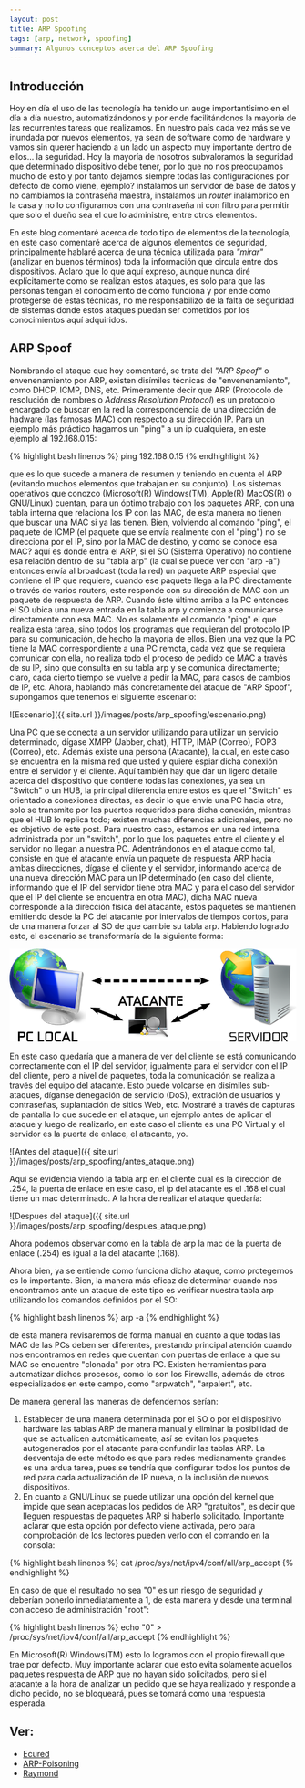 ```yaml
---
layout: post
title: ARP Spoofing
tags: [arp, network, spoofing]
summary: Algunos conceptos acerca del ARP Spoofing
---
```


## Introducción

Hoy en día el uso de las tecnología ha tenido un auge importantísimo en el día a día nuestro, automatizándonos y por ende facilitándonos la mayoría de las recurrentes tareas que realizamos. En nuestro país cada vez más se ve inundada por nuevos elementos, ya sean de software como de hardware y vamos sin querer haciendo a un lado un aspecto muy importante dentro de ellos... la seguridad. Hoy la mayoría de nosotros subvaloramos la seguridad que determinado dispositivo debe tener, por lo que no nos preocupamos mucho de esto y por tanto dejamos siempre todas las configuraciones por defecto de como viene, ejemplo? instalamos un servidor de base de datos y no cambiamos la contraseña maestra, instalamos un *router* inalámbrico en la casa y no lo configuramos con una contraseña ni con filtro para permitir que solo el dueño sea el que lo administre, entre otros elementos.

En este blog comentaré acerca de todo tipo de elementos de la tecnología, en este caso comentaré acerca de algunos elementos de seguridad, principalmente hablaré acerca de una técnica utilizada para *"mirar"* (analizar en buenos términos) toda la información que circula entre dos dispositivos. Aclaro que lo que aquí expreso, aunque nunca diré explícitamente como se realizan estos ataques, es solo para que las personas tengan el conocimiento de cómo funciona y por ende como protegerse de estas técnicas, no me responsabilizo de la falta de seguridad de sistemas donde estos ataques puedan ser cometidos por los conocimientos aquí adquiridos.

## ARP Spoof

Nombrando el ataque que hoy comentaré, se trata del *"ARP Spoof"* o envenenamiento por ARP, existen disímiles técnicas de "envenenamiento", como DHCP, ICMP, DNS, etc. Primeramente decir que ARP (Protocolo de resolución de nombres o *Address Resolution Protocol*) es un protocolo encargado de buscar en la red la correspondencia de una dirección de hadware (las famosas MAC) con respecto a su dirección IP. Para un ejemplo más práctico hagamos un "ping" a un ip cualquiera, en este ejemplo al 192.168.0.15:

{% highlight bash linenos %}
ping 192.168.0.15
{% endhighlight %}

que es lo que sucede a manera de resumen y teniendo en cuenta el ARP (evitando muchos elementos que trabajan en su conjunto). Los sistemas operativos que conozco (Microsoft(R) Windows(TM), Apple(R) MacOS(R) o GNU/Linux) cuentan, para un óptimo trabajo con los paquetes ARP, con una tabla interna que relaciona los IP con las MAC, de esta manera no tienen que buscar una MAC si ya las tienen. Bien, volviendo al comando "ping", el paquete de ICMP (el paquete que se envía realmente con el "ping") no se direcciona por el IP, sino por la MAC de destino, y como se conoce esa MAC? aquí es donde entra el ARP, si el SO (Sistema Operativo) no contiene esa relación dentro de su "tabla arp" (la cual se puede ver con "arp -a") entonces envía al broadcast (toda la red) un paquete ARP especial que contiene el IP que requiere, cuando ese paquete llega a la PC directamente o través de varios routers, este responde con su dirección de MAC con un paquete de respuesta de ARP. Cuando éste último arriba a la PC entonces el SO ubica una nueva entrada en la tabla arp y comienza a comunicarse directamente con esa MAC. No es solamente el comando "ping" el que realiza esta tarea, sino todos los programas que requieran del protocolo IP para su comunicación, de hecho la mayoría de ellos.
Bien una vez que la PC tiene la MAC correspondiente a una PC remota, cada vez que se requiera comunicar con ella, no realiza todo el proceso de pedido de MAC a través de su IP, sino que consulta en su tabla arp y se comunica directamente; claro, cada cierto tiempo se vuelve a pedir la MAC, para casos de cambios de IP, etc. Ahora, hablando más concretamente del ataque de "ARP Spoof", supongamos que tenemos el siguiente escenario:

![Escenario]({{ site.url }}/images/posts/arp_spoofing/escenario.png)

Una PC que se conecta a un servidor utilizando para utilizar un servicio determinado, dígase XMPP (Jabber, chat), HTTP, IMAP (Correo), POP3 (Correo), etc. Además existe una persona (Atacante), la cual, en este caso se encuentra en la misma red que usted y quiere espiar dicha conexión entre el servidor y el cliente. Aquí también hay que dar un ligero detalle acerca del dispositivo que contiene todas las conexiones, ya sea un "Switch" o un HUB, la principal diferencia entre estos es que el "Switch" es orientado a conexiones directas, es decir lo que envíe una PC hacia otra, solo se transmite por los puertos requeridos para dicha conexión, mientras que el HUB lo replica todo; existen muchas diferencias adicionales, pero no es objetivo de este post. Para nuestro caso, estamos en una red interna administrada por un "switch", por lo que los paquetes entre el cliente y el servidor no llegan a nuestra PC.
Adentrándonos en el ataque como tal, consiste en que el atacante envía un paquete de respuesta ARP hacia ambas direcciones, dígase el cliente y el servidor, informando acerca de una nueva dirección MAC para un IP determinado (en caso del cliente, informando que el IP del servidor tiene otra MAC y para el caso del servidor que el IP del cliente se encuentra en otra MAC), dicha MAC nueva corresponde a la dirección física del atacante, estos paquetes se mantienen emitiendo desde la PC del atacante por intervalos de tiempos cortos, para de una manera forzar al SO de que cambie su tabla arp. Habiendo logrado esto, el escenario se transformaría de la siguiente forma:

![Escenario ARP](/images/posts/arp_spoofing/escenario_arp.png)

En este caso quedaría que a manera de ver del cliente se está comunicando correctamente con el IP del servidor, igualmente para el servidor con el IP del cliente, pero a nivel de paquetes, toda la comunicación se realiza a través del equipo del atacante. Esto puede volcarse en disímiles sub-ataques, díganse denegación de servicio (DoS), extración de usuarios y contraseñas, suplantación de sitios Web, etc.
Mostraré a través de capturas de pantalla lo que sucede en el ataque, un ejemplo antes de aplicar el ataque y luego de realizarlo, en este caso el cliente es una PC Virtual y el servidor es la puerta de enlace, el atacante, yo.

![Antes del ataque]({{ site.url }}/images/posts/arp_spoofing/antes_ataque.png)

Aquí se evidencia viendo la tabla arp en el cliente cual es la dirección de .254, la puerta de enlace en este caso, el ip del atacante es el .168 el cual tiene un mac determinado. A la hora de realizar el ataque quedaría:

![Despues del ataque]({{ site.url }}/images/posts/arp_spoofing/despues_ataque.png)

Ahora podemos observar como en la tabla de arp la mac de la puerta de enlace (.254) es igual a la del atacante (.168).

Ahora bien, ya se entiende como funciona dicho ataque, como protegernos es lo importante. Bien, la manera más eficaz de determinar cuando nos encontramos ante un ataque de este tipo es verificar nuestra tabla arp utilizando los comandos definidos por el SO:

{% highlight bash linenos %}
arp -a
{% endhighlight %}

de esta manera revisaremos de forma manual en cuanto a que todas las MAC de las PCs deben ser diferentes, prestando principal atención cuando nos encontramos en redes que cuentan con puertas de enlace a que su MAC se encuentre "clonada" por otra PC. Existen herramientas para automatizar dichos procesos, como lo son los Firewalls, además de otros especializados en este campo, como "arpwatch", "arpalert", etc.

De manera general las maneras de defendernos serían:

1. Establecer de una manera determinada por el SO o por el dispositivo hardware las tablas ARP de manera manual y eliminar la posibilidad de que se actualicen automáticamente, así se evitan los paquetes autogenerados por el atacante para confundir las tablas ARP. La desventaja de este método es que para redes medianamente grandes es una ardua tarea, pues se tendría que configurar todos los puntos de red para cada actualización de IP nueva, o la inclusión de nuevos dispositivos.
2. En cuanto a GNU/Linux se puede utilizar una opción del kernel que impide que sean aceptadas los pedidos de ARP "gratuitos", es decir que lleguen respuestas de paquetes ARP si haberlo solicitado. Importante aclarar que esta opción por defecto viene activada, pero para comprobación de los lectores pueden verlo con el comando en la consola:

{% highlight bash linenos %}
cat /proc/sys/net/ipv4/conf/all/arp_accept
{% endhighlight %}

En caso de que el resultado no sea "0" es un riesgo de seguridad y deberían ponerlo inmediatamente a 1, de esta manera y desde una terminal con acceso de administración "root":

{% highlight bash linenos %}
echo "0" > /proc/sys/net/ipv4/conf/all/arp_accept
{% endhighlight %}

En Microsoft(R) Windows(TM) esto lo logramos con el propio firewall que trae por defecto. Muy importante aclarar que esto evita solamente aquellos paquetes respuesta de ARP que no hayan sido solicitados, pero si el atacante a la hora de analizar un pedido que se haya realizado y responde a dicho pedido, no se bloqueará, pues se tomará como una respuesta esperada.

## Ver:

- [Ecured](http://www.ecured.cu/index.php/Arp)
- [ARP-Poisoning](http://www.arppoisoning.com/best-practices-for-defending-against-arp-poisoning-2/)
- [Raymond](https://www.raymond.cc/blog/protect-your-computer-against-arp-poison-attack-netcut/)
